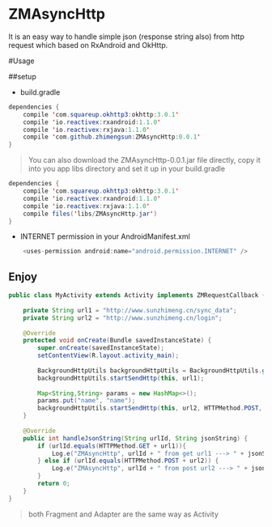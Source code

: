 # ZMAsyncHttp
It is an easy way to handle simple json (response string also) from http request which based on RxAndroid and OkHttp.

#Usage

##setup

* build.gradle  

```java
dependencies {
    compile 'com.squareup.okhttp3:okhttp:3.0.1'
    compile 'io.reactivex:rxandroid:1.1.0'
    compile 'io.reactivex:rxjava:1.1.0'
    compile 'com.github.zhimengsun:ZMAsyncHttp:0.0.1'
}
``` 


> You can also download the ZMAsyncHttp-0.0.1.jar file directly, copy it into you app libs directory and set it up in your build.gradle


```java
dependencies {
    compile 'com.squareup.okhttp3:okhttp:3.0.1'
    compile 'io.reactivex:rxandroid:1.1.0'
    compile 'io.reactivex:rxjava:1.1.0'
    compile files('libs/ZMAsyncHttp.jar')
}
``` 


* INTERNET permission in your AndroidManifest.xml

```java
    <uses-permission android:name="android.permission.INTERNET" />

```

## Enjoy
 
```java
public class MyActivity extends Activity implements ZMRequestCallback {
    
    private String url1 = "http://www.sunzhimeng.cn/sync_data";
    private String url2 = "http://www.sunzhimeng.cn/login";
	
    @Override
    protected void onCreate(Bundle savedInstanceState) {
        super.onCreate(savedInstanceState);
        setContentView(R.layout.activity_main);
	
        BackgroundHttpUtils backgroundHttpUtils = BackgroundHttpUtils.getInstance();
        backgroundHttpUtils.startSendHttp(this, url1);
	
        Map<String,String> params = new HashMap<>();
        params.put("name", "name");
        backgroundHttpUtils.startSendHttp(this, url2, HTTPMethod.POST, params);
    }
    
    @Override
    public int handleJsonString(String urlId, String jsonString) {
        if (urlId.equals(HTTPMethod.GET + url1)){
            Log.e("ZMAsyncHttp", urlId + " from get url1 ---> " + jsonString);
        } else if (urlId.equals(HTTPMethod.POST + url2)) {
            Log.e("ZMAsyncHttp", urlId + " from post url2 ---> " + jsonString);
        }
        return 0;
    }
}
```
  
> both Fragment and Adapter are the same way as Activity 
